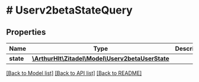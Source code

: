 # # Userv2betaStateQuery

## Properties

Name | Type | Description | Notes
------------ | ------------- | ------------- | -------------
**state** | [**\ArthurHlt\Zitadel\Model\Userv2betaUserState**](Userv2betaUserState.md) |  |

[[Back to Model list]](../../README.md#models) [[Back to API list]](../../README.md#endpoints) [[Back to README]](../../README.md)
